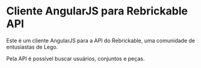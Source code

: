 # Cliente AngularJS para Rebrickable API

Este é um cliente AngularJS para a API do Rebrickable,
uma comunidade de entusiastas de Lego.

Pela API é possível buscar usuários, conjuntos e peças.